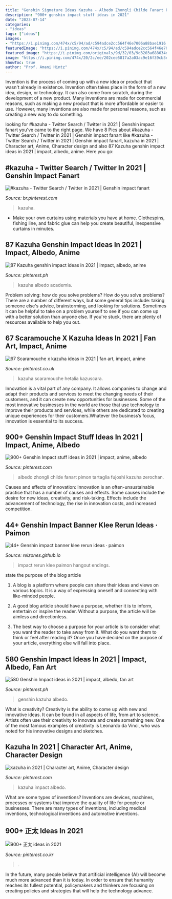 ```yaml
---
title: "Genshin Signature Ideas Kazuha - Albedo Zhongli Childe Fanart Pimon Tartaglia Fujoshi Kazuha Zerochan"
description: "900+ genshin impact stuff ideas in 2021"
date: "2023-07-14"
categories:
- "ideas"
tags: ["ideas"]
images:
- "https://i.pinimg.com/474x/c5/94/ad/c594adce2cc564f46e7006a88bae1916.jpg"
featuredImage: "https://i.pinimg.com/474x/c5/94/ad/c594adce2cc564f46e7006a88bae1916.jpg"
featured_image: "https://i.pinimg.com/originals/9d/32/03/9d3203a688634d68ab382fc6f5d84d07.png"
image: "https://i.pinimg.com/474x/20/2c/ee/202cee5817a2a03ac9e16f39cb3ef5b1.jpg"
ShowToc: true
author: "Prof. Amani Hintz"
---
```



Invention is the process of coming up with a new idea or product that wasn't already in existence. Invention often takes place in the form of a new idea, design, or technology. It can also come from scratch, during the development of a new product. Many inventions are made for commercial reasons, such as making a new product that is more affordable or easier to use. However, many inventions are also made for personal reasons, such as creating a new way to do something.

	

		
looking for #kazuha - Twitter Search / Twitter in 2021 | Genshin impact fanart you've came to the right page. We have 8 Pics about #kazuha - Twitter Search / Twitter in 2021 | Genshin impact fanart like #kazuha - Twitter Search / Twitter in 2021 | Genshin impact fanart, kazuha in 2021 | Character art, Anime, Character design and also 87 Kazuha genshin impact ideas in 2021 | impact, albedo, anime. Here you go:
		
    
## #kazuha - Twitter Search / Twitter In 2021 | Genshin Impact Fanart

<img loading=lazy src="https://i.pinimg.com/originals/9d/32/03/9d3203a688634d68ab382fc6f5d84d07.png" onerror="this.onerror=null;this.src='https://tse3.mm.bing.net/th?id=OIP.FJo_kG0TZqgR_-1xIyI28wHaJ3&amp;pid=15.1';" alt="#kazuha - Twitter Search / Twitter in 2021 | Genshin impact fanart">

_Source: br.pinterest.com_

>kazuha. 

	

- Make your own curtains using materials you have at home. Clothespins, fishing line, and fabric glue can help you create beautiful, inexpensive curtains in minutes.

    
## 87 Kazuha Genshin Impact Ideas In 2021 | Impact, Albedo, Anime

<img loading=lazy src="https://i.pinimg.com/474x/56/7d/47/567d474c5a620b054c4f00a4ff602992.jpg" onerror="this.onerror=null;this.src='https://tse4.mm.bing.net/th?id=OIP.jIhr5Py6wKKA8NRIt_t6bwAAAA&amp;pid=15.1';" alt="87 Kazuha genshin impact ideas in 2021 | impact, albedo, anime">

_Source: pinterest.ph_

>kazuha albedo academia. 

	

Problem solving: how do you solve problems?
How do you solve problems? There are a number of different ways, but some general tips include: taking someone else's advice, brainstorming, and looking for solutions. Sometimes it can be helpful to take on a problem yourself to see if you can come up with a better solution than anyone else. If you're stuck, there are plenty of resources available to help you out.

    
## 67 Scaramouche X Kazuha Ideas In 2021 | Fan Art, Impact, Anime

<img loading=lazy src="https://i.pinimg.com/474x/20/2c/ee/202cee5817a2a03ac9e16f39cb3ef5b1.jpg" onerror="this.onerror=null;this.src='https://tse1.mm.bing.net/th?id=OIP.N7gJirwtV3YcVN18o0K24gAAAA&amp;pid=15.1';" alt="67 Scaramouche x kazuha ideas in 2021 | fan art, impact, anime">

_Source: pinterest.co.uk_

>kazuha scaramouche hetalia kazuscara. 

	

Innovation is a vital part of any company. It allows companies to change and adapt their products and services to meet the changing needs of their customers, and it can create new opportunities for businesses. Some of the most innovative businesses in the world are those that use technology to improve their products and services, while others are dedicated to creating unique experiences for their customers.Whatever the business’s focus, innovation is essential to its success.

    
## 900+ Genshin Impact Stuff Ideas In 2021 | Impact, Anime, Albedo

<img loading=lazy src="https://i.pinimg.com/474x/c5/94/ad/c594adce2cc564f46e7006a88bae1916.jpg" onerror="this.onerror=null;this.src='https://tse4.mm.bing.net/th?id=OIP.tQjhiOhzO4OSWuAygPjGZwAAAA&amp;pid=15.1';" alt="900+ Genshin Impact stuff ideas in 2021 | impact, anime, albedo">

_Source: pinterest.com_

>albedo zhongli childe fanart pimon tartaglia fujoshi kazuha zerochan. 

	

Causes and effects of innovation:
Innovation is an often-unsustainable practice that has a number of causes and effects. Some causes include the desire for new ideas, creativity, and risk-taking. Effects include the advancement of technology, the rise in innovation costs, and increased competition.

    
## 44+ Genshin Impact Banner Klee Rerun Ideas · Paimon

<img loading=lazy src="https://cdn.realsport101.com/images/ncavvykf/gfinityesports/883af896518ce0bfeebb808897493afa5e640a2c-1551x722.png?rect=134,0,1283,722&amp;w=686&amp;h=386&amp;auto=format" onerror="this.onerror=null;this.src='https://tse3.mm.bing.net/th?id=OIP.nTvAvd9dNStGqmPrJ7yL_QHaEK&amp;pid=15.1';" alt="44+ Genshin impact banner klee rerun ideas · paimon">

_Source: reizones.github.io_

>impact rerun klee paimon hangout endings. 

	

state the purpose of the blog article
1. A blog is a platform where people can share their ideas and views on various topics. It is a way of expressing oneself and connecting with like-minded people.
2. A good blog article should have a purpose, whether it is to inform, entertain or inspire the reader. Without a purpose, the article will be aimless and directionless.

3. The best way to choose a purpose for your article is to consider what you want the reader to take away from it. What do you want them to think or feel after reading it? Once you have decided on the purpose of your article, everything else will fall into place.

    
## 580 Genshin Impact Ideas In 2021 | Impact, Albedo, Fan Art

<img loading=lazy src="https://i.pinimg.com/474x/b2/4c/d9/b24cd9bda8b81fea86278751ff07c2ea.jpg" onerror="this.onerror=null;this.src='https://tse3.mm.bing.net/th?id=OIP.lHAaxDHsrg9at3sB3hNagwAAAA&amp;pid=15.1';" alt="580 Genshin Impact ideas in 2021 | impact, albedo, fan art">

_Source: pinterest.ph_

>genshin kazuha albedo. 

	

What is creativity?
Creativity is the ability to come up with new and innovative ideas. It can be found in all aspects of life, from art to science. Artists often use their creativity to innovate and create something new. One of the most famous examples of creativity is Leonardo da Vinci, who was noted for his innovative designs and sketches.

    
## Kazuha In 2021 | Character Art, Anime, Character Design

<img loading=lazy src="https://i.pinimg.com/originals/8c/54/37/8c54378c32ece6e7f043e1d1aa66e172.jpg" onerror="this.onerror=null;this.src='https://tse2.mm.bing.net/th?id=OIP.P3DIFr9EWu1hWSL2EuSk8QHaFK&amp;pid=15.1';" alt="kazuha in 2021 | Character art, Anime, Character design">

_Source: pinterest.com_

>kazuha impact albedo. 

	

What are some types of inventions?
Inventions are devices, machines, processes or systems that improve the quality of life for people or businesses. There are many types of inventions, including medical inventions, technological inventions and automotive inventions.

    
## 900+ 正太 Ideas In 2021

<img loading=lazy src="https://i.pinimg.com/474x/3c/56/33/3c5633b368fcbe03d38b894e17bb72be.jpg" onerror="this.onerror=null;this.src='https://tse4.mm.bing.net/th?id=OIP.bg95QAMiFxuoIZbZurMCWAAAAA&amp;pid=15.1';" alt="900+ 正太 ideas in 2021">

_Source: pinterest.co.kr_

>. 

	

In the future, many people believe that artificial intelligence (AI) will become much more advanced than it is today. In order to ensure that humanity reaches its fullest potential, policymakers and thinkers are focusing on creating policies and strategies that will help the technology advance.

